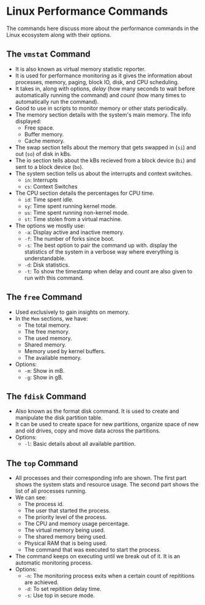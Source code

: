 # Linux Performance Commands

The commands here discuss more about the performance commands in the Linux ecosystem along with their options.


## The `vmstat` Command

- It is also known as virtual memory statistic reporter.
- It is used for performance monitoring as it gives the information about processes, memory, paging, block IO, disk, and CPU scheduling. 
- It takes in, along with options, *delay* (how many seconds to wait before automatically running the command) and *count* (how many times to automatically run the command).
- Good to use in scripts to monitor memory or other stats periodically.
- The memory section details with the system's main memory. The info displayed:
    - Free space.
    - Buffer memory.
    - Cache memory.
- The swap section tells about the memory that gets swapped in (`si`) and out (`so`) of disk in kBs.
- The io section tells about the kBs recieved from a block device (`bi`) and sent to a block device (`bo`).
- The system section tells us about the interrupts and context switches.
    - `in`: Interrupts
    - `cs`: Context Switches
- The CPU section details the percentages for CPU time.
    - `id`: Time spent idle.
    - `sy`: Time spent running kernel mode.
    - `us`: Time spent running non-kernel mode.
    - `st`: Time stolen from a virtual machine.
- The options we mostly use:
    - `-a`: Display active and inactive memory.
    - `-f`: The number of forks since boot.
    - `-s`: The best option to pair the command up with. display the statistics of the system in a verbose way where everything is understandable.
    - `-d`: Disk statistics.
    - `-t`: To show the timestamp when delay and count are also given to run with this command.


## The `free` Command

- Used exclusively to gain insights on memory.
- In the `Mem` sections, we have:
    - The total memory.
    - The free memory.
    - The used memory.
    - Shared memory.
    - Memory used by kernel buffers.
    - The available memory.
- Options:
    - `-m`: Show in mB.
    - `-g`: Show in gB.


## The `fdisk` Command

- Also known as the format disk command. It is used to create and manipulate the disk partition table.
- It can be used to create space for new partitions, organize space of new and old drives, copy and move data across the partitions.
- Options:
    - `-l`: Basic details about all available partition.


## The `top` Command

- All processes and their corresponding info are shown. The first part shows the system stats and resource usage. The second part shows the list of all processes running.
- We can see:
    - The process id.
    - The user that started the process.
    - The priority level of the process.
    - The CPU and memory usage percentage.
    - The virtual memory being used.
    - The shared memory being used.
    - Physical RAM that is being used.
    - The command that was executed to start the process.
- The command keeps on executing until we break out of it. It is an automatic monitoring process.
- Options:
    - `-n`: The monitoring process exits when a certain count of repititions are achieved.
    - `-d`: To set repitition delay time.
    - `-s`: Use top in secure mode.
